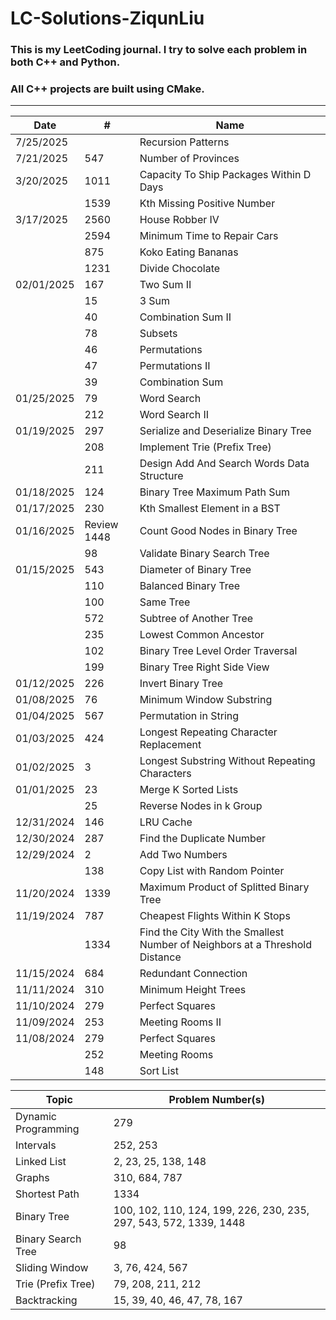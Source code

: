 # LC-Solutions-ZiqunLiu

### This is my LeetCoding journal. I try to solve each problem in both C++ and Python.
### All C++ projects are built using CMake.

---

| Date       | #           | Name                                                         |
| ---------- | ----------- | ------------------------------------------------------------ |
| 7/25/2025  |             | Recursion Patterns                                           |
| 7/21/2025  | 547         | Number of Provinces                                          |
| 3/20/2025  | 1011        | Capacity To Ship Packages Within D Days                      |
|            | 1539        | Kth Missing Positive Number                                  |
| 3/17/2025  | 2560        | House Robber IV                                              |
|            | 2594        | Minimum Time to Repair Cars                                  |
|            | 875         | Koko Eating Bananas                                          |
|            | 1231        | Divide Chocolate                                             |
| 02/01/2025 | 167         | Two Sum II                                                   |
|            | 15          | 3 Sum                                                        |
|            | 40          | Combination Sum II                                           |
|            | 78          | Subsets                                                      |
|            | 46          | Permutations                                                 |
|            | 47          | Permutations II                                              |
|            | 39          | Combination Sum                                              |
| 01/25/2025 | 79          | Word Search                                                  |
|            | 212         | Word Search II                                               |
| 01/19/2025 | 297         | Serialize and Deserialize Binary Tree                        |
|            | 208         | Implement Trie (Prefix Tree)                                 |
|            | 211         | Design Add And Search Words Data Structure                   |
| 01/18/2025 | 124         | Binary Tree Maximum Path Sum                                 |
| 01/17/2025 | 230         | Kth Smallest Element in a BST                                |
| 01/16/2025 | Review 1448 | Count Good Nodes in Binary Tree                              |
|            | 98          | Validate Binary Search Tree                                  |
| 01/15/2025 | 543         | Diameter of Binary Tree                                      |
|            | 110         | Balanced Binary Tree                                         |
|            | 100         | Same Tree                                                    |
|            | 572         | Subtree of Another Tree                                      |
|            | 235         | Lowest Common Ancestor                                       |
|            | 102         | Binary Tree Level Order Traversal                            |
|            | 199         | Binary Tree Right Side View                                  |
| 01/12/2025 | 226         | Invert Binary Tree                                           |
| 01/08/2025 | 76          | Minimum Window Substring                                     |
| 01/04/2025 | 567         | Permutation in String                                        |
| 01/03/2025 | 424         | Longest Repeating Character Replacement                      |
| 01/02/2025 | 3           | Longest Substring Without Repeating Characters               |
| 01/01/2025 | 23          | Merge K Sorted Lists                                         |
|            | 25          | Reverse Nodes in k Group                                     |
| 12/31/2024 | 146         | LRU Cache                                                    |
| 12/30/2024 | 287         | Find the Duplicate Number                                    |
| 12/29/2024 | 2           | Add Two Numbers                                              |
|            | 138         | Copy List with Random Pointer                                |
| 11/20/2024 | 1339        | Maximum Product of Splitted Binary Tree                      |
| 11/19/2024 | 787         | Cheapest Flights Within K Stops                              |
|            | 1334        | Find the City With the Smallest Number of Neighbors at a Threshold Distance |
| 11/15/2024 | 684         | Redundant Connection                                         |
| 11/11/2024 | 310         | Minimum Height Trees                                         |
| 11/10/2024 | 279         | Perfect Squares                                              |
| 11/09/2024 | 253         | Meeting Rooms II                                             |
| 11/08/2024 | 279         | Perfect Squares                                              |
|            | 252         | Meeting Rooms                                                |
|            | 148         | Sort List                                                    |

| Topic               | Problem Number(s)                                                 |
| ------------------- | ----------------------------------------------------------------- |
| Dynamic Programming | 279                                                               |
| Intervals           | 252, 253                                                          |
| Linked List         | 2, 23, 25, 138, 148                                               |
| Graphs              | 310, 684, 787                                                     |
| Shortest Path       | 1334                                                              |
| Binary Tree         | 100, 102, 110, 124, 199, 226, 230, 235, 297, 543, 572, 1339, 1448 |
| Binary Search Tree  | 98                                                                |
| Sliding Window      | 3, 76, 424, 567                                                   |
| Trie (Prefix Tree)  | 79, 208, 211, 212                                                 |
| Backtracking        | 15, 39, 40, 46, 47, 78, 167                                       |


